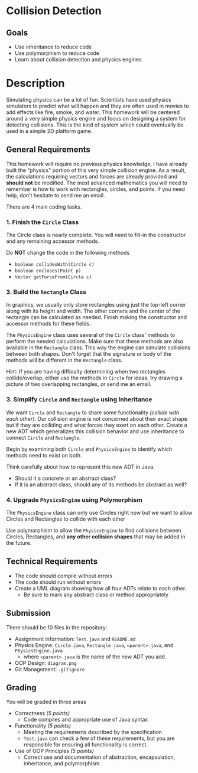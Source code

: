 # Collision Detection 

## Goals 

- Use inheritance to reduce code 
- Use polymorphism to reduce code 
- Learn about collision detection and physics engines 

# Description

Simulating physics can be a lot of fun. Scientists have used physics simulators to predict what will happen and they are often used in movies to add effects like fire, smoke, and water. This homework will be centered around a very simple physics engine and focus on designing a system for detecting collisions. This is the kind of system which could eventually be used in a simple 2D platform game. 

## General Requirements

This homework will require no previous physics knowledge, I have already built the "physics" portion of this very simple collision engine. As a result, the calculations requiring vectors and forces are already provided and **should not** be modified. The most advanced mathematics you will need to remember is how to work with rectangles, circles, and points. If you need help, don't hesitate to send me an email. 

There are 4 main coding tasks.

### 1. Finish the `Circle` Class

The Circle class is nearly complete. You will need to fill-in the constructor and any remaining accessor methods. 

Do **NOT** change the code in the following methods 

- `boolean collidesWith(Circle c)`
- `boolean encloses(Point p)`
- `Vector getForceFrom(Circle c)`

### 3. Build the `Rectangle` Class 

In graphics, we usually only store rectangles using just the top-left corner along with its height and width. The other corners and the center of the rectangle can be calculated as needed. Finish making the constructor and accessor methods for these fields. 

The `PhysicsEngine` class uses several of the `Circle` class' methods to perform the needed calculations. Make sure that these methods are also available in the `Rectangle` class. This way the engine can simulate collisions between both shapes. Don't forget that the signature or body of the methods will be different in the `Rectangle` class. 

Hint: If you are having difficulty determining when two rectangles collide/overlap, either use the methods in `Circle` for ideas, try drawing a picture of two overlapping rectangles, or send me an email. 

### 3. Simplify `Circle` and `Rectangle` using Inheritance 

We want `Circle` and `Rectangle` to share some functionality _(collide with each other)_. Our collision engine is not concerned about their exact shape but if they are colliding and what forces they exert on each other. Create a new ADT which generalizes this collision behavior and use inheritance to connect `Circle` and `Rectangle`. 

Begin by examining both `Circle` and `PhysicsEngine` to identify which methods need to exist on both. 

Think carefully about how to represent this new ADT in Java. 

- Should it a concrete or an abstract class? 
- If it is an abstract class, should any of its methods be abstract as well? 

### 4. Upgrade `PhysicsEngine` using Polymorphism 

The `PhysicsEngine` class can only use Circles right now but we want to allow Circles and Rectangles to collide with each other  

Use polymorphism to allow the `PhysicsEngine` to find collisions between Circles, Rectangles, and **any other collision shapes** that may be added in the future. 

## Technical Requirements 

- The code should compile without errors 
- The code should run without errors 
- Create a UML diagram showing how all four ADTs relate to each other. 
    - Be sure to mark any abstract class or method appropriately 

## Submission 

There should be 10 files in the repository:
- Assignment information: `Test.java` and `README.md`
- Physics Engine: `Circle.java`, `Rectangle.java`, `<parent>.java`, and `PhysicsEngine.java`
    - where `<parent>.java` is the name of the new ADT you add. 
- OOP Design: `diagram.png`
- Git Management: `.gitignore`

## Grading

You will be graded in three areas

- Correctness _(5 points)_
    - Code compiles and appropriate use of Java syntax
- Functionality _(5 points)_
    - Meeting the requirements described by the specification
    - `Test.java` can check a few of these requirements, but you are responsible for ensuring all functionality is correct.
- Use of OOP Principles _(5 points)_
    - Correct use and documentation of abstraction, encapsulation, inheritance, and polymorphism.
